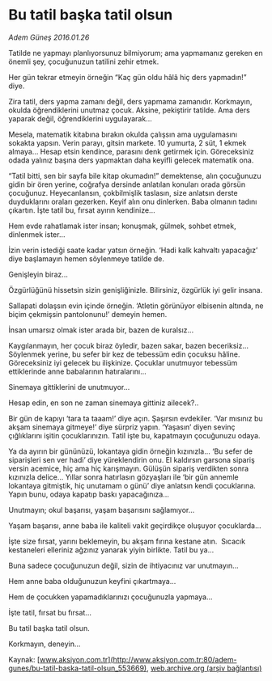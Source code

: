 # Bu tatil başka tatil olsun

*Adem Güneş 2016.01.26*

<div class="pNewsDetailMainContent ctx_content" itemprop="articleBody">
 <p>
  Tatilde ne yapmayı planlıyorsunuz bilmiyorum; ama yapmamanız gereken en önemli şey, çocuğunuzun tatilini zehir etmek.
 </p>
 <p>
  Her gün tekrar etmeyin örneğin “Kaç gün oldu hâlâ hiç ders yapmadın!” diye.
 </p>
 <p>
  Zira tatil, ders yapma zamanı değil, ders yapmama zamanıdır. Korkmayın, okulda öğrendiklerini unutmaz çocuk. Aksine, pekiştirir tatilde. Ama ders yaparak değil, öğrendiklerini uygulayarak...
 </p>
 <p>
  Mesela, matematik kitabına bırakın okulda çalışsın ama uygulamasını sokakta yapsın. Verin parayı, gitsin markete. 10 yumurta, 2 süt, 1 ekmek almaya... Hesap etsin kendince, parasını denk getirmek için. Göreceksiniz odada yalınız başına ders yapmaktan daha keyifli gelecek matematik ona.
 </p>
 <p>
  “Tatil bitti, sen bir sayfa bile kitap okumadın!” demektense, alın çocuğunuzu gidin bir ören yerine, coğrafya dersinde anlatılan konuları orada görsün çocuğunuz. Heyecanlansın, çokbilmişlik taslasın, size anlatsın derste duyduklarını oraları gezerken. Keyif alın onu dinlerken. Baba olmanın tadını çıkartın. İşte tatil bu, fırsat ayırın kendinize...
 </p>
 <p>
  Hem evde rahatlamak ister insan; konuşmak, gülmek, sohbet etmek, dinlenmek ister...
 </p>
 <p>
  İzin verin istediği saate kadar yatsın örneğin. ‘Hadi kalk kahvaltı yapacağız’ diye başlamayın hemen söylenmeye tatilde de.
 </p>
 <p>
  Genişleyin biraz...
 </p>
 <p>
  Özgürlüğünü hissetsin sizin genişliğinizle. Bilirsiniz, özgürlük iyi gelir insana.
 </p>
 <p>
  Sallapati dolaşsın evin içinde örneğin. ‘Atletin görünüyor elbisenin altında, ne biçim çekmişsin pantolonunu!’ demeyin hemen.
 </p>
 <p>
  İnsan umarsız olmak ister arada bir, bazen de kuralsız...
 </p>
 <p>
  Kaygılanmayın, her çocuk biraz öyledir, bazen sakar, bazen beceriksiz... Söylenmek yerine, bu sefer bir kez de tebessüm edin çocuksu hâline. Göreceksiniz iyi gelecek bu ilişkinize. Çocuklar unutmuyor tebessüm ettiklerinde anne babalarının hatıralarını...
 </p>
 <p>
  Sinemaya gittiklerini de unutmuyor...
 </p>
 <p>
  Hesap edin, en son ne zaman sinemaya gittiniz ailecek?..
 </p>
 <p>
  Bir gün de kapıyı ‘tara ta taaam!’ diye açın. Şaşırsın evdekiler. ‘Var mısınız bu akşam sinemaya gitmeye!’ diye sürpriz yapın. ‘Yaşasın’ diyen sevinç çığlıklarını işitin çocuklarınızın. Tatil işte bu, kapatmayın çocuğunuzu odaya.
 </p>
 <p>
  Ya da ayırın bir gününüzü, lokantaya gidin örneğin kızınızla... ‘Bu sefer de siparişleri sen ver hadi’ diye yüreklendirin onu. El kaldırsın garsona sipariş versin acemice, hiç ama hiç karışmayın. Gülüşün sipariş verdikten sonra kızınızla delice... Yıllar sonra hatırlasın gözyaşları ile ‘bir gün annemle lokantaya gitmiştik, hiç unutamam o günü’ diye anlatsın kendi çocuklarına. Yapın bunu, odaya kapatıp baskı yapacağınıza...
 </p>
 <p>
  Unutmayın; okul başarısı, yaşam başarısını sağlamıyor...
 </p>
 <p>
  Yaşam başarısı, anne baba ile kaliteli vakit geçirdikçe oluşuyor çocuklarda...
 </p>
 <p>
  İşte size fırsat, yarını beklemeyin, bu akşam fırına kestane atın.  Sıcacık kestaneleri elleriniz ağzınız yanarak yiyin birlikte. Tatil bu ya...
 </p>
 <p>
  Buna sadece çocuğunuzun değil, sizin de ihtiyacınız var unutmayın...
 </p>
 <p>
  Hem anne baba olduğunuzun keyfini çıkartmaya...
 </p>
 <p>
  Hem de çocukken yapamadıklarınızı çocuğunuzla yapmaya...
 </p>
 <p>
  İşte tatil, fırsat bu fırsat...
 </p>
 <p>
  Bu tatil başka tatil olsun.
 </p>
 <p>
  Korkmayın, deneyin...
 </p>
</div>


Kaynak: [www.aksiyon.com.tr](http://www.aksiyon.com.tr:80/adem-gunes/bu-tatil-baska-tatil-olsun_553669), [web.archive.org (arşiv bağlantısı)](http://web.archive.org/web/20160204213229/http://www.aksiyon.com.tr:80/adem-gunes/bu-tatil-baska-tatil-olsun_553669)
